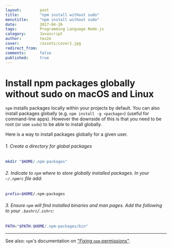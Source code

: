 ```yaml
---
layout:        post
title:         "npm install without sudo"
menutitle:     "npm install without sudo"
date:          2017-04-26
tags:          Programming Language Node.js
category:      Javascript
author:        tex2e
cover:         /assets/cover1.jpg
redirect_from:
comments:      false
published:     true
---
```


# Install npm packages globally without sudo on macOS and Linux

`npm` installs packages locally within your projects by default. You can also install packages globally (e.g. `npm install -g <package>`) (useful for command-line apps). However the downside of this is that you need to be root (or use `sudo`) to be able to install globally.

Here is a way to install packages globally for a given user.

###### 1. Create a directory for global packages

```sh
mkdir "$HOME/.npm-packages"
```

###### 2. Indicate to `npm` where to store globally installed packages. In your `~/.npmrc` file add:

```sh
prefix=$HOME/.npm-packages
```

###### 3. Ensure `npm` will find installed binaries and man pages. Add the following to your `.bashrc`/`.zshrc`:

```sh
PATH="$PATH:$HOME/.npm-packages/bin"
```

---

See also: `npm`'s documentation on
["Fixing `npm` permissions"](https://docs.npmjs.com/getting-started/fixing-npm-permissions).
